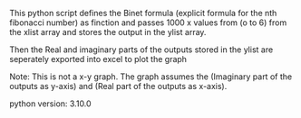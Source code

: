This python script defines the Binet formula (explicit formula for the nth fibonacci number) as finction
and passes 1000 x values from (o to 6) from the xlist array and stores the output in the ylist array.

Then the Real and imaginary parts of the outputs stored in the ylist are seperately exported into excel to plot the graph

Note: This is not a x-y graph. The graph assumes the (Imaginary part of the outputs as y-axis) and (Real part of the outputs as x-axis).

python version: 3.10.0
